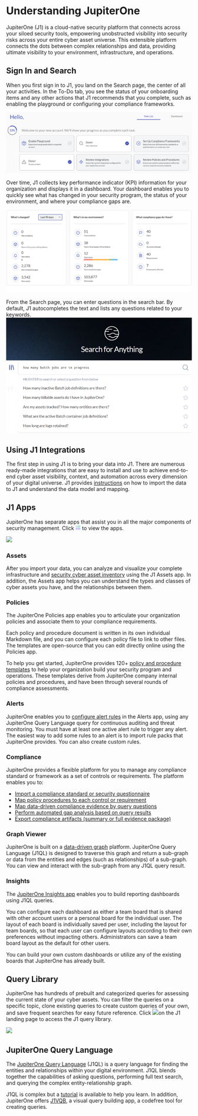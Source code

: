 # Understanding JupiterOne

JupiterOne (J1) is a cloud-native security platform that connects across your siloed security tools, 
empowering unobstructed visibility into security risks across your entire cyber asset universe. 
This extensible platform connects the dots between complex relationships and data, providing 
ultimate visibility to your environment, infrastructure, and operations.

## Sign In and Search

When you first sign in to J1, you land on the Search page, the center of all your activities. In the To-Do tab,
you see the status of your onboarding items and any other actions that J1 recommends that you complete, such as enabling the playground or configuring your compliance frameworks. 

![](../assets/home-todo.png)

Over time, J1 collects key performance indicator (KPI) information for your organization and displays
it in a dashboard. Your dashboard enables you to quickly see what has changed in your security program, the status of your environment, and where your compliance gaps are.

![](../assets/dashboard-home.png) 

From the Search page, you can enter questions in the search bar. By default, J1 autocompletes the 
text and lists any questions related to your keywords. ![](../assets/search-query.png)



## Using J1 Integrations

The first step in using J1 is to bring your data into J1. There are numerous 
ready-made integrations that are easy to install and use to achieve 
end-to-end cyber asset visibility, context, and automation across every 
dimension of your digital universe. J1 provides [instructions](../configure-integrations.md) on how 
to import the data to J1 and understand the data model and mapping.

## J1 Apps

JupiterOne has separate apps that assist you in all the major components of
security management. Click ![](../assets/icons/apps.png) to view the apps.

![](../assets/jl-apps.png)

### Assets

After you import your data, you can analyze and visualize your complete 
infrastructure and [security cyber asset inventory](../asset-inventory-filters.md) using the J1 Assets app. 
In addition, the Assets app helps you can understand the types and classes 
of cyber assets you have, and the relationships between them. 

### Policies

The JupiterOne Policies app enables you to articulate your organization policies 
and associate them to your compliance requirements. 

Each policy and procedure document is written in its own individual Markdown file, 
and you can configure each policy file to link to other files. The templates are 
open-source that you can edit directly online using the Policies app.

To help you get started, JupiterOne provides 120+ [policy and procedure templates](../manage-policies/policies-app.md) to 
help your organization build your security program and operations. These 
templates derive from JupiterOne company internal policies and procedures, 
and have been through several rounds of compliance assessments.

### Alerts

JupiterOne enables you to [configure alert rules](../manage-alerts.md) in the Alerts app, using any JupiterOne 
Query Language query for continuous auditing and threat monitoring. You must 
have at least one active alert rule to trigger any alert. The easiest way to add some 
rules to an alert is to import rule packs that JupiterOne provides. You can 
also create custom rules.  

### Compliance

JupiterOne provides a flexible platform for you to manage any 
compliance standard or framework as a set of controls or requirements. 
The platform enables you to:

- [Import a compliance standard or security questionnaire](../compliance/compliance-import.md)
- [Map policy procedures to each control or requirement](../compliance/compliance-mapping-policies.md)
- [Map data-driven compliance evidence by query questions](../compliance/compliance-mapping-evidence.md)
- [Perform automated gap analysis based on query results](../compliance/compliance-gap-analysis.md)
- [Export compliance artifacts (summary or full evidence package)](../compliance/compliance-export.md)

### Graph Viewer

JupiterOne is built on a [data-driven graph](../quickstart-graph.md) platform. JupiterOne Query Language (J1QL) is 
designed to traverse this graph and return a sub-graph or data from the entities and 
edges (such as relationships) of a sub-graph. You can view and interact with 
the sub-graph from any J1QL query result.

### Insights

The [JupiterOne Insights app](../insights-dashboards.md) enables you to build reporting dashboards using J1QL queries.

You can configure each dashboard as either a team board that is shared with other 
account users or a personal board for the individual user. The layout of each board is 
individually saved per user, including the layout for team boards, so that each user can 
configure layouts according to their own preferences without impacting others. Administrators 
can save a team board layout as the default for other users.

You can build your own custom dashboards or utilize any of the existing boards that 
JupiterOne has already built.

## Query Library

JupiterOne has hundreds of prebuilt and categorized queries for assessing
the current state of your cyber assets. You can filter the queries on a specific
topic, clone existing queries to create custom queries of your own, and save
frequent searches for easy future reference. Click ![](../assets/icons/query-library.png)on the J1 landing page 
to access the J1 query library.

 ![](../assets/j1-query-library.png)



## JupiterOne Query Language

The [JupiterOne Query Language](../docs/jupiterone-query-language.md) (J1QL) is a query language for 
finding the entities and relationships within your digital 
environment. J1QL blends together the capabilities of 
asking questions, performing full text search, and querying 
the complex entity-relationship graph.

J1QL is complex but a [tutorial](../tutorial-j1ql.md) is available to help you learn.
In addition, JupiterOne offers [J1VQB](j1-vqb), a visual query building app,
a codefree tool for creating queries.

### 

